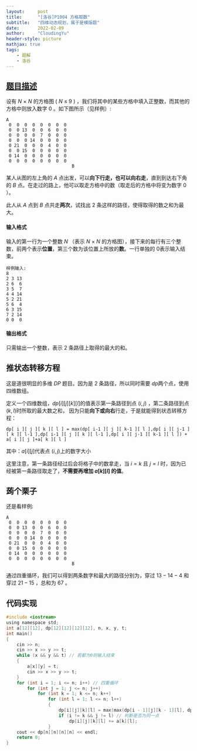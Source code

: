 ```yaml
---
layout:     post
title:      "[洛谷]P1004 方格取数"
subtitle:   "四维动态规划，属于是模版题"
date:       2022-02-09
author:     "CloudingYu"
header-style: picture
mathjax: true
tags:
    - 题解
    - 洛谷
---
```

## [题目描述](https://www.luogu.com.cn/problem/P1004)
设有 $N$ $×$ $N$ 的方格图 $($ $N$ $≤$ $9$ $)$ ，我们将其中的某些方格中填入正整数，而其他的方格中则放入数字 $0$ 。如下图所示（见样例）:
```
A
 0  0  0  0  0  0  0  0
 0  0 13  0  0  6  0  0
 0  0  0  0  7  0  0  0
 0  0  0 14  0  0  0  0
 0 21  0  0  0  4  0  0
 0  0 15  0  0  0  0  0
 0 14  0  0  0  0  0  0
 0  0  0  0  0  0  0  0
                         B
```
某人从图的左上角的 $A$ 点出发，可以**向下行走，也可以向右走**，直到到达右下角的 $B$ 点。在走过的路上，他可以取走方格中的数（取走后的方格中将变为数字 $0$ ）。

此人从 $A$ 点到 $B$ 点共走**两次**，试找出 $2$ 条这样的路径，使得取得的数之和为最大。

#### 输入格式
输入的第一行为一个整数 $N$ （表示 $N$ $×$ $N$ 的方格图），接下来的每行有三个整数，前两个表示**位置**，第三个数为该位置上所放的**数**。一行单独的 $0$表示输入结束。
```
样例输入:
8
2 3 13
2 6  6
3 5  7
4 4 14
5 2 21
5 6  4
6 3 15
7 2 14
0 0  0
```

#### 输出格式
只需输出一个整数，表示 $2$ 条路径上取得的最大的和。


## 推状态转移方程
这是道很明显的多维 $DP$ 题目。因为是 $2$ 条路径，所以同时需要 $dp$两个点，使用四维数组。

定义一个四维数组，$\displaystyle dp[ i ][ j ][ k ][ l ]$的值表示第一条路径到点 $\displaystyle ( i , j )$ ，第二条路径到点$\displaystyle ( k , l )$时所取的最大数之和，
因为只能**向下或向右**行走，于是就能得到状态转移方程：

```
dp[ i ][ j ][ k ][ l ] = max(dp[ i-1 ][ j ][ k-1 ][ l ],dp[ i ][ j-1 ][ k ][ l-1 ],dp[ i-1 ][ j ][ k ][ l-1 ],dp[ i ][ j-1 ][ k-1 ][ l ]) + a[ i ][ j ]+a[ k ][ l ]
```

其中：$\displaystyle a[ i ][ j ]$代表点 $\displaystyle ( i , j )$上的数字大小

这里注意，第一条路径经过后会将格子中的数拿走，当 $i=k$ 且 $j=l$ 时，因为已经被第一条路径取走了，**不需要再增加 $\displaystyle a[ k ][ l ]$ 的值**。


## 蒟个栗子
还是看样例:
```
A 
 0  0  0  0  0  0  0  0
 0  0 13  0  0  6  0  0
 0  0  0  0  7  0  0  0
 0  0  0 14  0  0  0  0
 0 21  0  0  0  4  0  0
 0  0 15  0  0  0  0  0
 0 14  0  0  0  0  0  0
 0  0  0  0  0  0  0  0
                         B
```
通过四重循环，我们可以得到两条数字和最大的路径分别为，穿过 $13-14-4$ 和穿过 $21-15$ ，总和为 $67$ 。

## 代码实现
```c
#include <iostream>
using namespace std;
int a[12][12], dp[12][12][12][12], n, x, y, t;
int main()
{
    cin >> n;
    cin >> x >> y >> t;
    while (x && y && t) // 若都为0则输入结束
    {
        a[x][y] = t;
        cin >> x >> y >> t;
    }
    for (int i = 1; i <= n; i++) // 四重循环
        for (int j = 1; j <= n; j++)
            for (int k = 1; k <= n; k++)
                for (int l = 1; l <= n; l++)
                {
                    dp[i][j][k][l] = max(max(dp[i - 1][j][k - 1][l], dp[i][j - 1][k][l - 1]), max(dp[i - 1][j][k][l - 1], dp[i][j - 1][k - 1][l])) + a[i][j];
                    if (i != k && j != l) // 判断是否为同一点
                        dp[i][j][k][l] += a[k][l];
                }
    cout << dp[n][n][n][n] << endl;
    return 0;
}
```